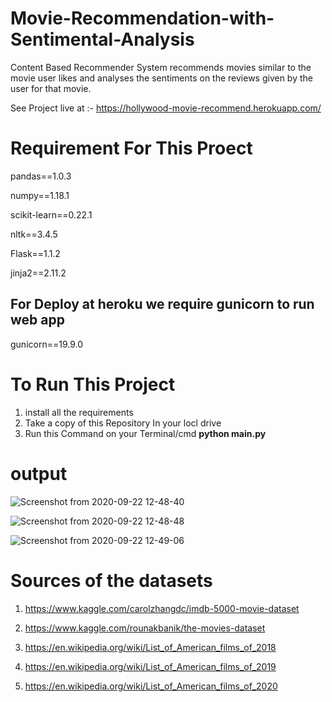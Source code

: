 # Movie-Recommendation-with-Sentimental-Analysis
Content Based Recommender System recommends movies similar to the movie user likes and analyses the sentiments on the reviews given by the user for that movie.

See Project live at :- https://hollywood-movie-recommend.herokuapp.com/

# Requirement For This Proect
  pandas==1.0.3
  
  numpy==1.18.1
  
  scikit-learn==0.22.1
  
  nltk==3.4.5
  
  Flask==1.1.2
  
  jinja2==2.11.2
  
## For Deploy at heroku we require gunicorn to run web app
  gunicorn==19.9.0

# To Run This Project
1.  install all the requirements
2.  Take a copy of this Repository In your locl drive
3.  Run this Command on your Terminal/cmd **python main.py**

# output 
![Screenshot from 2020-09-22 12-48-40](https://user-images.githubusercontent.com/67313757/93855035-6f5f3c00-fcd4-11ea-8a25-a14cff6ddb85.png)

![Screenshot from 2020-09-22 12-48-48](https://user-images.githubusercontent.com/67313757/93855080-81d97580-fcd4-11ea-8cb1-35cd7ba71099.png)


![Screenshot from 2020-09-22 12-49-06](https://user-images.githubusercontent.com/67313757/93855104-8e5dce00-fcd4-11ea-9763-5c5be484a9fc.png)


# Sources of the datasets

1. https://www.kaggle.com/carolzhangdc/imdb-5000-movie-dataset

2. https://www.kaggle.com/rounakbanik/the-movies-dataset

3. https://en.wikipedia.org/wiki/List_of_American_films_of_2018

4. https://en.wikipedia.org/wiki/List_of_American_films_of_2019

5. https://en.wikipedia.org/wiki/List_of_American_films_of_2020
